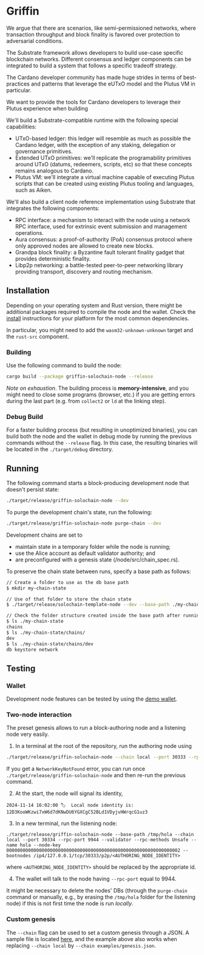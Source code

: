 # Griffin

We argue that there are scenarios, like semi-permissioned networks, where transaction throughput and block finality is favored over protection to adversarial conditions.

The Substrate framework allows developers to build use-case specific blockchain networks. Different consensus and ledger components can be integrated to build a system that follows a specific tradeoff strategy.

The Cardano developer community has made huge strides in terms of best-practices and patterns that leverage the eUTxO model and the Plutus VM in particular.

We want to provide the tools for Cardano developers to leverage their Plutus experience when building

We'll build a Substrate-compatible runtime with the following special capabilities:

- UTxO-based ledger: this ledger will resemble as much as possible the Cardano ledger, with the exception of any staking, delegation or governance primitives.
- Extended UTxO primitives: we'll replicate the programability primitives around UTxO (datums, redeemers, scripts, etc) so that these concepts remains analogous to Cardano.
- Plutus VM: we'll integrate a virtual machine capable of executing Plutus scripts that can be created using existing Plutus tooling and languages, such as Aiken.

We'll also build a client node reference implementation using Substrate that integrates the following components:

- RPC interface: a mechanism to interact with the node using a network RPC interface, used for extrinsic event submission and management operations.
- Aura consensus: a proof-of-authority (PoA) consensus protocol where only approved nodes are allowed to create new blocks.
- Grandpa block finality: a Byzantine fault tolerant finality gadget that provides deterministic finality.
- Libp2p networking: a battle-tested peer-to-peer networking library providing transport, discovery and routing mechanism.


## Installation

Depending on your operating system and Rust version, there might be additional packages required to compile the node and the wallet. Check the [install](https://docs.substrate.io/install/) instructions for your platform for the most common dependencies.

In particular, you might need to add the `wasm32-unknown-unknown` target and the `rust-src` component.

### Building

Use the following command to build the node:

```bash
cargo build --package griffin-solochain-node --release
```

*Note on exhaustion*. The building process is **memory-intensive**, and you might need to close some programs (browser, etc.) if you are getting errors during the last part (e.g. from `collect2` or `ld` at the linking step).

### Debug Build

For a faster building process (but resulting in unoptimized binaries), you can build both the node and the wallet in debug mode by running the previous commands without the `--release` flag. In this case, the resulting binaries will be located in the `./target/debug` directory.

## Running

The following command starts a block-producing development node that doesn't persist state:

```bash
./target/release/griffin-solochain-node --dev
```

To purge the development chain's state, run the following:

```bash
./target/release/griffin-solochain-node purge-chain --dev
```

Development chains are set to 

- maintain state in a temporary folder while the node is running;
- use the Alice account as default validator authority; and
- are preconfigured with a genesis state (/node/src/chain_spec.rs).


To preserve the chain state between runs, specify a base path as follows:

```bash
// Create a folder to use as the db base path
$ mkdir my-chain-state

// Use of that folder to store the chain state
$ ./target/release/solochain-template-node --dev --base-path ./my-chain-state/

// Check the folder structure created inside the base path after running the chain
$ ls ./my-chain-state
chains
$ ls ./my-chain-state/chains/
dev
$ ls ./my-chain-state/chains/dev
db keystore network
```

## Testing

### Wallet

Development node features can be tested by using the [demo wallet](https://github.com/txpipe/griffin/tree/main/wallet#demo-utxo-wallet).

### Two-node interaction

The preset genesis allows to run a block-authoring node and a listening node very easily.

1. In a terminal at the root of the repository, run the authoring node using

  ```bash
  ./target/release/griffin-solochain-node --chain local --port 30333 --rpc-port 9945 --rpc-methods Unsafe --alice
  ```

If you get a `NetworkKeyNotFound` error, you can run once `./target/release/griffin-solochain-node` and then re-run the previous command.

2. At the start, the node will signal its identity,

  ```
  2024-11-14 16:02:00 🏷  Local node identity is: 12D3KooWKzwi7xW6d7dKNwDU6YGXCgC52BLd1VDyjvHWrqcG1uz3
  ```
3. In a new terminal, run the listening node:

  ```
  ./target/release/griffin-solochain-node --base-path /tmp/hola --chain local --port 30334 --rpc-port 9944 --validator --rpc-methods Unsafe --name hola --node-key 0000000000000000000000000000000000000000000000000000000000000002 --bootnodes /ip4/127.0.0.1/tcp/30333/p2p/<AUTHORING_NODE_IDENTITY>
  ```
  
  where `<AUTHORING_NODE_IDENTITY>` should be replaced by the appropriate id.

4. The wallet will talk to the node having `--rpc-port` equal to 9944.

It might be necessary to delete the nodes' DBs (through the `purge-chain` command or manually, e.g., by erasing the `/tmp/hola` folder for the listening node) if this is not first time the node is run *locally*.

### Custom genesis

The `--chain` flag can be used to set a custom genesis through a JSON. A sample file is located [here](https://github.com/txpipe/griffin/blob/main/examples/genesis.json), and the example above also works when replacing `--chain local` by `--chain examples/genesis.json`.
